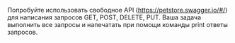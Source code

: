 Попробуйте использовать свободное API (https://petstore.swagger.io/#/) для написания запросов GET, POST, DELETE, PUT. Ваша задача выполнить все запросы и напечатать при помощи команды print ответы запросов. 

